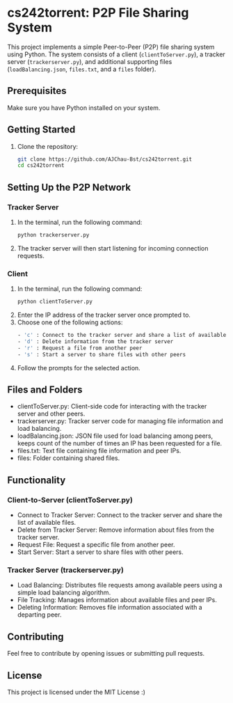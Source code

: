 # cs242torrent: P2P File Sharing System

This project implements a simple Peer-to-Peer (P2P) file sharing system using Python. The system consists of a client (`clientToServer.py`), a tracker server (`trackerserver.py`), and additional supporting files (`loadBalancing.json`, `files.txt`, and a `files` folder).

## Prerequisites

Make sure you have Python installed on your system.

## Getting Started

1. Clone the repository:
   ```bash
   git clone https://github.com/AJChau-Bst/cs242torrent.git
   cd cs242torrent

## Setting Up the P2P Network
### Tracker Server
1. In the terminal, run the following command:
    ```bash
    python trackerserver.py
2. The tracker server will then start listening for incoming connection requests.

### Client
1. In the terminal, run the following command:
    ```bash
    python clientToServer.py
2. Enter the IP address of the tracker server once prompted to.
3. Choose one of the following actions:
    ```bash
    - 'c' : Connect to the tracker server and share a list of available files
    - 'd' : Delete information from the tracker server
    - 'r' : Request a file from another peer
    - 's' : Start a server to share files with other peers

4. Follow the prompts for the selected action.

## Files and Folders
- clientToServer.py: Client-side code for interacting with the tracker server and other peers.
- trackerserver.py: Tracker server code for managing file information and load balancing.
- loadBalancing.json: JSON file used for load balancing among peers, keeps count of the number of times an IP has been requested for a file.
- files.txt: Text file containing file information and peer IPs.
- files: Folder containing shared files.

## Functionality
### Client-to-Server (clientToServer.py)

- Connect to Tracker Server: Connect to the tracker server and share the list of available files.
- Delete from Tracker Server: Remove information about files from the tracker server.
- Request File: Request a specific file from another peer.
- Start Server: Start a server to share files with other peers.

### Tracker Server (trackerserver.py)

- Load Balancing: Distributes file requests among available peers using a simple load balancing algorithm.
- File Tracking: Manages information about available files and peer IPs.
- Deleting Information: Removes file information associated with a departing peer.

## Contributing

Feel free to contribute by opening issues or submitting pull requests.

## License

This project is licensed under the MIT License :)
